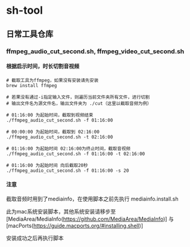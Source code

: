 # sh-tool

## 日常工具仓库

### ffmpeg_audio_cut_second.sh, ffmpeg_video_cut_second.sh

#### 根据启示时间，时长切割音视频

```shell
# 截取工具为ffmpeg，如果没有安装请先安装
brew install ffmpeg

# 若果没有通过-i指定输入文件，则遍历当前文件夹所有文件，进行切割
# 输出文件名为源文件名，输出文件夹为 ./cut（这里以截取音频为例）

# 01:16:00 为起始时间，截取到视频结束
./ffmpeg_audio_cut_second.sh -f 01:16:00

# 00:00:00 为起始时间，截取到 02:16:00
./ffmpeg_audio_cut_second.sh -t 02:16:00

# 01:16:00 为起始时间 02:16:00为终止时间，截取音视频
./ffmpeg_audio_cut_second.sh -f 01:16:00 -t 02:16:00

# 01:16:00 为起始时间 向后截取20秒
./ffmpeg_audio_cut_second.sh -f 01:16:00 -s 20
```

#### 注意

截取音频时用到了mediainfo，在使用脚本之前先执行 mediainfo.install.sh

此为mac系统安装脚本，其他系统安装请移步至 [MediaArea/MediaInfo(https://github.com/MediaArea/MediaInfo)] 与 [macPorts(https://guide.macports.org/#installing.shell)]

安装成功之后再执行脚本
